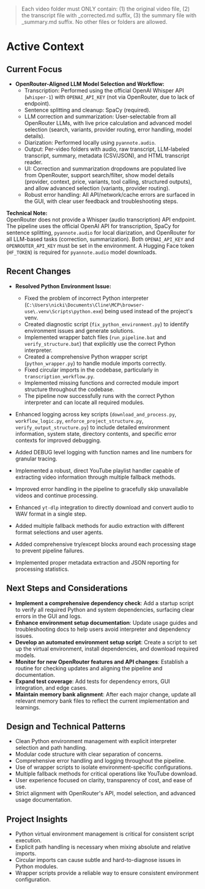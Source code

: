 > Each video folder must ONLY contain: (1) the original video file, (2) the transcript file with _corrected.md suffix, (3) the summary file with _summary.md suffix. No other files or folders are allowed.

# Active Context

## Current Focus

- **OpenRouter-Aligned LLM Model Selection and Workflow:**
  - Transcription: Performed using the official OpenAI Whisper API (`whisper-1`) with `OPENAI_API_KEY` (not via OpenRouter, due to lack of endpoint).
  - Sentence splitting and cleanup: SpaCy (required).
  - LLM correction and summarization: User-selectable from all OpenRouter LLMs, with live price calculation and advanced model selection (search, variants, provider routing, error handling, model details).
  - Diarization: Performed locally using `pyannote.audio`.
  - Output: Per-video folders with audio, raw transcript, LLM-labeled transcript, summary, metadata (CSV/JSON), and HTML transcript reader.
  - UI: Correction and summarization dropdowns are populated live from OpenRouter, support search/filter, show model details (provider, context, price, variants, tool calling, structured outputs), and allow advanced selection (variants, provider routing).
  - Robust error handling: All API/network/cache errors are surfaced in the GUI, with clear user feedback and troubleshooting steps.

**Technical Note:**  
OpenRouter does not provide a Whisper (audio transcription) API endpoint. The pipeline uses the official OpenAI API for transcription, SpaCy for sentence splitting, `pyannote.audio` for local diarization, and OpenRouter for all LLM-based tasks (correction, summarization). Both `OPENAI_API_KEY` and `OPENROUTER_API_KEY` must be set in the environment. A Hugging Face token (`HF_TOKEN`) is required for `pyannote.audio` model downloads.

## Recent Changes

- **Resolved Python Environment Issue:**
  - Fixed the problem of incorrect Python interpreter (`C:\Users\nicki\Documents\Cline\MCP\browser-use\.venv\Scripts\python.exe`) being used instead of the project's venv.
  - Created diagnostic script (`fix_python_environment.py`) to identify environment issues and generate solutions.
  - Implemented wrapper batch files (`run_pipeline.bat` and `verify_structure.bat`) that explicitly use the correct Python interpreter.
  - Created a comprehensive Python wrapper script (`python_wrapper.py`) to handle module imports correctly.
  - Fixed circular imports in the codebase, particularly in `transcription_workflow.py`.
  - Implemented missing functions and corrected module import structure throughout the codebase.
  - The pipeline now successfully runs with the correct Python interpreter and can locate all required modules.

- Enhanced logging across key scripts (`download_and_process.py`, `workflow_logic.py`, `enforce_project_structure.py`, `verify_output_structure.py`) to include detailed environment information, system state, directory contents, and specific error contexts for improved debugging.
- Added DEBUG level logging with function names and line numbers for granular tracing.
- Implemented a robust, direct YouTube playlist handler capable of extracting video information through multiple fallback methods.
- Improved error handling in the pipeline to gracefully skip unavailable videos and continue processing.
- Enhanced `yt-dlp` integration to directly download and convert audio to WAV format in a single step.
- Added multiple fallback methods for audio extraction with different format selections and user agents.
- Added comprehensive try/except blocks around each processing stage to prevent pipeline failures.
- Implemented proper metadata extraction and JSON reporting for processing statistics.

## Next Steps and Considerations

- **Implement a comprehensive dependency check**: Add a startup script to verify all required Python and system dependencies, surfacing clear errors in the GUI and logs.
- **Enhance environment setup documentation**: Update usage guides and troubleshooting docs to help users avoid interpreter and dependency issues.
- **Develop an automated environment setup script**: Create a script to set up the virtual environment, install dependencies, and download required models.
- **Monitor for new OpenRouter features and API changes**: Establish a routine for checking updates and aligning the pipeline and documentation.
- **Expand test coverage**: Add tests for dependency errors, GUI integration, and edge cases.
- **Maintain memory bank alignment**: After each major change, update all relevant memory bank files to reflect the current implementation and learnings.

## Design and Technical Patterns

- Clean Python environment management with explicit interpreter selection and path handling.
- Modular code structure with clear separation of concerns.
- Comprehensive error handling and logging throughout the pipeline.
- Use of wrapper scripts to isolate environment-specific configurations.
- Multiple fallback methods for critical operations like YouTube download.
- User experience focused on clarity, transparency of cost, and ease of use.
- Strict alignment with OpenRouter's API, model selection, and advanced usage documentation.

## Project Insights

- Python virtual environment management is critical for consistent script execution.
- Explicit path handling is necessary when mixing absolute and relative imports.
- Circular imports can cause subtle and hard-to-diagnose issues in Python modules.
- Wrapper scripts provide a reliable way to ensure consistent environment configuration.
